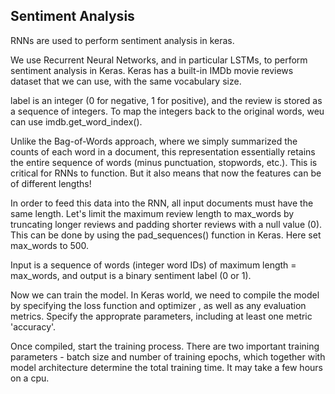 Sentiment Analysis
-------------------

RNNs are used to perform sentiment analysis in keras.

We use Recurrent Neural Networks, and in particular LSTMs, to perform sentiment analysis in Keras. Keras has a built-in IMDb movie reviews dataset that we can use, with the same vocabulary size.

label is an integer (0 for negative, 1 for positive), and the review is stored as a sequence of integers.
To map the integers back to the original words, weu can use imdb.get_word_index(). 

Unlike the Bag-of-Words approach, where we simply summarized the counts of each word in a document, this representation essentially retains the entire sequence of words (minus punctuation, stopwords, etc.). This is critical for RNNs to function. But it also means that now the features can be of different lengths!

In order to feed this data into the RNN, all input documents must have the same length. Let's limit the maximum review length to max_words by truncating longer reviews and padding shorter reviews with a null value (0). 
This can be done by using the pad_sequences() function in Keras. Here set max_words to 500.

Input is a sequence of words (integer word IDs) of maximum length = max_words, and output is a binary sentiment label (0 or 1).

Now we can train the model. In Keras world, we need to compile the model by specifying the loss function and optimizer , as well as any evaluation metrics. Specify the approprate parameters, including at least one metric 'accuracy'.

Once compiled, start the training process. There are two important training parameters - batch size and number of training epochs, which together with model architecture determine the total training time.
It may take a few hours on a cpu.

